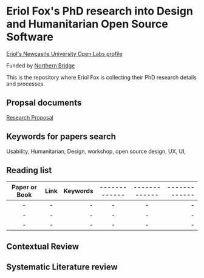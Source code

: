 # Eriol Fox's PhD research into Design and Humanitarian Open Source Software

[Eriol's Newcastle University Open Labs profile](https://openlab.ncl.ac.uk/people/eriol-fox/)

Funded by [Northern Bridge](http://www.northernbridge.ac.uk/)

This is the repository where Eriol Fox is collecting their PhD research details and processes.


## Propsal documents

[Research Proposal](https://github.com/Erioldoesdesign/Design_HOSS_PhD/blob/main/PhD-proposal-2020.md)


## Keywords for papers search
Usability, Humanitarian, Design, workshop, open source design, UX, UI, 




## Reading list

| Paper or Book | Link          | Keywords   | ------------- | ------------- | -------------|
|:-------------:|:-------------:| ----------:|:-------------:|:-------------:| ------------:|
| -             | -             | -          | -             | -             | -            |
| -             | -             | -          | -             | -             | -            |
| -             | -             | -          | -             | -             | -            |



## Contextual Review


## Systematic Literature review
